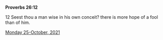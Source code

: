 **Proverbs 26:12**

12 Seest thou a man wise in his own conceit? there is more hope of a fool than of him.

[Monday 25-October, 2021](https://t.me/s/daily_scripture)
